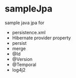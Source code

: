 # sampleJpa
sample java jpa for
- persistence.xml 
- Hibernate provider property
- persist
- merge
- @Id 
- @Version
- @Temporal
- log4j2


